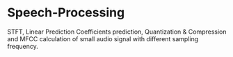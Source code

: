 # Speech-Processing
STFT, Linear Prediction Coefficients prediction, Quantization &amp; Compression and MFCC calculation of small audio signal with different sampling frequency. 
